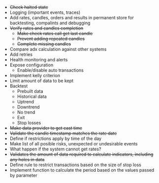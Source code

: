 *	~~Check halted state~~
*	Logging (important events, traces)
*	Add rates, candles, orders and results in permanent store for backtesting, compalints and debugging
*	~~Verify rates and candles completion~~
	*	~~Make check rates call get last candle~~
	*	~~Prevent adding repeated candles~~
	*	~~Complete missing candles~~
*	Compare adx calculation against other systems
*	Add retries
*	Health monitoring and alerts
*	Expose configuration
	*	Enable/disable auto transactions
*	Implement kelly criterion
*	Limit amount of data to be kept 
*	Backtest
	*	Prebuilt data
	*	Historical data
	*	Uptrend
	*	Downtrend
	*	No trend
	*	Exit
	*	Stop losses
*	~~Make data provider to get east time~~
*	~~Validate the candle timestamp matches the rate date~~
*	Define if restrictions apply by time of the day
*	Make list of all posible risks, unexpected or undesirable events
*	What happen if the system cannot get rates?
*	~~Validates the amount of data required to calculate indicators, including any holes in data~~
*	Define rule to restrict transactions based on the size of stop loss
*	Implement function to calculate the period based on the values passed by parameter
